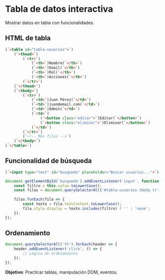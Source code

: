 # Tabla de datos interactiva

Mostrar datos en tabla con funcionalidades.

## HTML de tabla

```html
(`<table id="tabla-usuarios">`)
    (`<thead>`)
        (`<tr>`)
            (`<th>`)Nombre(`</th>`)
            (`<th>`)Email(`</th>`)
            (`<th>`)Rol(`</th>`)
            (`<th>`)Acciones(`</th>`)
        (`</tr>`)
    (`</thead>`)
    (`<tbody>`)
        (`<tr>`)
            (`<td>`)Juan Pérez(`</td>`)
            (`<td>`)juan@email.com(`</td>`)
            (`<td>`)Admin(`</td>`)
            (`<td>`)
                (`<button class="editar">`)Editar(`</button>`)
                (`<button class="eliminar">`)Eliminar(`</button>`)
            (`</td>`)
        (`</tr>`)
        (`<!-- Más filas -->`)
    (`</tbody>`)
(`</table>`)
```

## Funcionalidad de búsqueda

```html
(`<input type="text" id="busqueda" placeholder="Buscar usuarios...">`)
```

```javascript
document.getElementById('busqueda').addEventListener('input', function() {
    const filtro = this.value.toLowerCase();
    const filas = document.querySelectorAll('#tabla-usuarios tbody tr');
    
    filas.forEach(fila => {
        const texto = fila.textContent.toLowerCase();
        fila.style.display = texto.includes(filtro) ? '' : 'none';
    });
});
```

## Ordenamiento

```javascript
document.querySelectorAll('th').forEach(header => {
    header.addEventListener('click', () => {
        // Lógica de ordenamiento
    });
});
```

**Objetivo**: Practicar tablas, manipulación DOM, eventos.